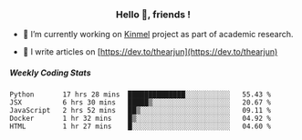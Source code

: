 <h3 align="center">Hello 👋, friends !</h3>

- 🔭 I’m currently working on [Kinmel](https://github.com/thearjun/kinmel) project as part of academic research.

- 📝 I write articles on [https://dev.to/thearjun](https://dev.to/thearjun)


##### Weekly Coding Stats
<!--START_SECTION:waka-->
```text
Python       17 hrs 28 mins  ██████████████░░░░░░░░░░░   55.43 % 
JSX          6 hrs 30 mins   █████▒░░░░░░░░░░░░░░░░░░░   20.67 % 
JavaScript   2 hrs 52 mins   ██▒░░░░░░░░░░░░░░░░░░░░░░   09.11 % 
Docker       1 hr 32 mins    █▒░░░░░░░░░░░░░░░░░░░░░░░   04.92 % 
HTML         1 hr 27 mins    █░░░░░░░░░░░░░░░░░░░░░░░░   04.60 % 
```
<!--END_SECTION:waka-->

